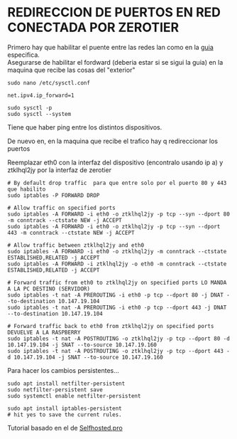# REDIRECCION DE PUERTOS EN RED CONECTADA POR ZEROTIER

Primero hay que habilitar el puente entre las redes lan como en la [guia](https://eze-fayu.github.io/docs/lan-bridge-zerotier.html) especifica.  
Asegurarse de habilitar el fordward (deberia estar si se sigui la guia) en la maquina que recibe las cosas del "exterior"

```
sudo nano /etc/sysctl.conf

net.ipv4.ip_forward=1

sudo sysctl -p
sudo sysctl --system
```

Tiene que haber ping entre los distintos dispositivos.  

De nuevo en, en la maquina que recibe el trafico hay q redireccionar los puertos

Reemplazar eth0 con la interfaz del dispositivo (encontralo usando ip a) y ztklhql2jy por la interfaz de zerotier

```
# By default drop traffic  para que entre solo por el puerto 80 y 443 que habilito
sudo iptables -P FORWARD DROP

# Allow traffic on specified ports
sudo iptables -A FORWARD -i eth0 -o ztklhql2jy -p tcp --syn --dport 80 -m conntrack --ctstate NEW -j ACCEPT
sudo iptables -A FORWARD -i eth0 -o ztklhql2jy -p tcp --syn --dport 443 -m conntrack --ctstate NEW -j ACCEPT

# Allow traffic between ztklhql2jy and eth0
sudo iptables -A FORWARD -i eth0 -o ztklhql2jy -m conntrack --ctstate ESTABLISHED,RELATED -j ACCEPT
sudo iptables -A FORWARD -i ztklhql2jy -o eth0 -m conntrack --ctstate ESTABLISHED,RELATED -j ACCEPT

# Forward traffic from eth0 to ztklhql2jy on specified ports LO MANDA A LA PC DESTINO (SERVIDOR)
sudo iptables -t nat -A PREROUTING -i eth0 -p tcp --dport 80 -j DNAT --to-destination 10.147.19.104
sudo iptables -t nat -A PREROUTING -i eth0 -p tcp --dport 443 -j DNAT --to-destination 10.147.19.104

# Forward traffic back to eth0 from ztklhql2jy on specified ports DEVUELVE A LA RASPBERRY
sudo iptables -t nat -A POSTROUTING -o ztklhql2jy -p tcp --dport 80 -d 10.147.19.104 -j SNAT --to-source 10.147.19.160
sudo iptables -t nat -A POSTROUTING -o ztklhql2jy -p tcp --dport 443 -d 10.147.19.104 -j SNAT --to-source 10.147.19.160
```

Para hacer los cambios persistentes...

```
sudo apt install netfilter-persistent
sudo netfilter-persistent save
sudo systemctl enable netfilter-persistent

sudo apt install iptables-persistent
# hit yes to save the current rules.
```


Tutorial basado en el de [Selfhosted.pro](https://selfhosted.pro/hl/wireguard_vps/)
